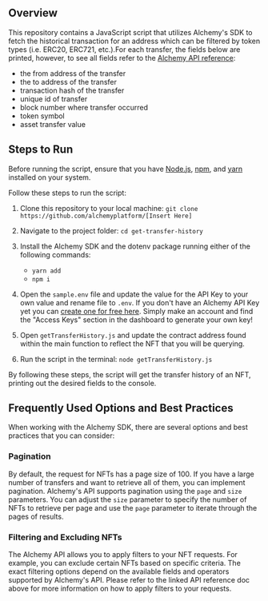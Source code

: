 ## Overview
This repository contains a JavaScript script that utilizes Alchemy's SDK to fetch the historical transaction for an address which can be filtered by token types (i.e. ERC20, ERC721, etc.).For each transfer, the fields below are printed, however, to see all fields refer to the [Alchemy API reference](https://docs.alchemy.com/reference/sdk-getassettransfers):

- the from address of the transfer
- the to address of the transfer
- transaction hash of the transfer
- unique id of transfer
- block number where transfer occurred
- token symbol
- asset transfer value


## Steps to Run

Before running the script, ensure that you have [Node.js](https://docs.npmjs.com/downloading-and-installing-node-js-and-npm), [npm](https://docs.npmjs.com/downloading-and-installing-node-js-and-npm), and [yarn](https://classic.yarnpkg.com/lang/en/docs/install/#mac-stable) installed on your system. 

Follow these steps to run the script:

1. Clone this repository to your local machine:
`git clone https://github.com/alchemyplatform/[Insert Here]`


2. Navigate to the project folder: `cd get-transfer-history`

3. Install the Alchemy SDK and the dotenv package running either of the following commands:
   * `yarn add`
   * `npm i`

4. Open the `sample.env` file and update the value for the API Key to your own value and rename file to `.env`. If you don't have an Alchemy API Key yet you can [create one for free here](https://alchemy.com/?a=starter-code). Simply make an account and find the "Access Keys" section in the dashboard to generate your own key!

5. Open `getTransferHistory.js` and update the contract address found within the main function to reflect the NFT that you will be querying. 

6. Run the script in the terminal: `node getTransferHistory.js`


By following these steps, the script will get the transfer history of an NFT, printing out the desired fields to the console.


## Frequently Used Options and Best Practices
When working with the Alchemy SDK, there are several options and best practices that you can consider:

### Pagination
By default, the request for NFTs has a page size of 100. If you have a large number of transfers and want to retrieve all of them, you can implement pagination. Alchemy's API supports pagination using the `page` and `size` parameters. You can adjust the `size` parameter to specify the number of NFTs to retrieve per page and use the `page` parameter to iterate through the pages of results.

### Filtering and Excluding NFTs
The Alchemy API allows you to apply filters to your NFT requests. For example, you can exclude certain NFTs based on specific criteria. The exact filtering options depend on the available fields and operators supported by Alchemy's API. Please refer to the linked API reference doc above for more information on how to apply filters to your requests.
